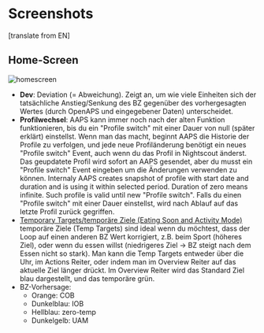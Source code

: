 # Screenshots

[translate from EN]

## Home-Screen

![homescreen](https://img1.picload.org/image/dgdgcorw/aaps-overview-small.jpg.png)

* **Dev**: Deviation (= Abweichung). Zeigt an, um wie viele Einheiten sich der tatsächliche Anstieg/Senkung des BZ gegenüber des vorhergesagten Wertes (durch OpenAPS und eingegebener Daten) unterscheidet.
* **Profilwechsel**: AAPS kann immer noch nach der alten Funktion funktionieren, bis du ein "Profile switch" mit einer Dauer von null (später erklärt) einstellst. Wenn man das macht, beginnt AAPS die Historie der Profile zu verfolgen, und jede neue Profiländerung benötigt ein neues "Profile switch" Event, auch wenn du das Profil in Nightscout änderst. Das geupdatete Profil wird sofort an AAPS gesendet, aber du musst ein "Profile switch" Event eingeben um die Änderungen verwenden zu können.
Internaly AAPS creates snapshot of profile with start date and duration and is using it within selected period. Duration of zero means infinite. Such profile is valid until new "Profile switch". Falls du einen "Profile switch" mit einer Dauer einstellst, wird nach Ablauf auf das letzte Profil zurück gegriffen.
* [Temporary Targets/temporäre Ziele (Eating Soon and Activity Mode)](http://openaps.readthedocs.io/en/latest/docs/walkthrough/phase-4/advanced-features.html#eating-soon-and-activity-mode-temporary-targets) temporäre Ziele (Temp Targets) sind ideal wenn du möchtest, dass der Loop auf einen anderen BZ Wert korrigiert, z.B. beim Sport (höheres Ziel), oder wenn du essen willst (niedrigeres Ziel -> BZ steigt nach dem Essen nicht so stark). Man kann die Temp Targets entweder über die Uhr, im Actions Reiter, oder indem man im Overview Reiter auf das aktuelle Ziel länger drückt. Im Overview Reiter wird das Standard Ziel blau dargestellt, und das temporäre grün.
* BZ-Vorhersage: 
    * Orange: COB
    * Dunkelblau: IOB
    * Hellblau: zero-temp
    * Dunkelgelb: UAM
